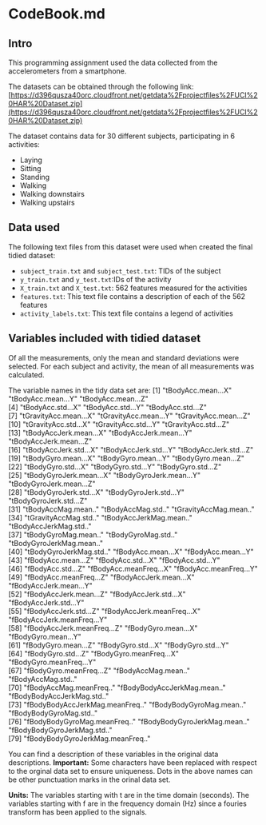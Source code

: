 # CodeBook.md
 
## Intro
  
This programming assignment used the data collected from the accelerometers from a smartphone.

The datasets can be obtained through the following link: [https://d396qusza40orc.cloudfront.net/getdata%2Fprojectfiles%2FUCI%20HAR%20Dataset.zip](https://d396qusza40orc.cloudfront.net/getdata%2Fprojectfiles%2FUCI%20HAR%20Dataset.zip)

The dataset contains data for 30 different subjects, participating in 6 activities:

* Laying
* Sitting
* Standing
* Walking
* Walking downstairs
* Walking upstairs

## Data used

The following text files from this dataset were used when created the final tidied dataset:

* `subject_train.txt` and `subject_test.txt`: TIDs of the subject
* `y_train.txt` and `y_test.txt`:IDs of the activity
* `X_train.txt` and `X_test.txt`: 562 features measured for the activities
* `features.txt`: This text file contains a description of each of the 562 features
* `activity_labels.txt`: This text file contains a legend of activities

## Variables included with tidied dataset

Of all the measurements, only the mean and standard deviations were selected. For each subject and activity, the mean of all measurements was calculated.

The variable names in the tidy data set are:
 [1] "tBodyAcc.mean...X"               "tBodyAcc.mean...Y"               "tBodyAcc.mean...Z"              
 [4] "tBodyAcc.std...X"                "tBodyAcc.std...Y"                "tBodyAcc.std...Z"               
 [7] "tGravityAcc.mean...X"            "tGravityAcc.mean...Y"            "tGravityAcc.mean...Z"           
[10] "tGravityAcc.std...X"             "tGravityAcc.std...Y"             "tGravityAcc.std...Z"            
[13] "tBodyAccJerk.mean...X"           "tBodyAccJerk.mean...Y"           "tBodyAccJerk.mean...Z"          
[16] "tBodyAccJerk.std...X"            "tBodyAccJerk.std...Y"            "tBodyAccJerk.std...Z"           
[19] "tBodyGyro.mean...X"              "tBodyGyro.mean...Y"              "tBodyGyro.mean...Z"             
[22] "tBodyGyro.std...X"               "tBodyGyro.std...Y"               "tBodyGyro.std...Z"              
[25] "tBodyGyroJerk.mean...X"          "tBodyGyroJerk.mean...Y"          "tBodyGyroJerk.mean...Z"         
[28] "tBodyGyroJerk.std...X"           "tBodyGyroJerk.std...Y"           "tBodyGyroJerk.std...Z"          
[31] "tBodyAccMag.mean.."              "tBodyAccMag.std.."               "tGravityAccMag.mean.."          
[34] "tGravityAccMag.std.."            "tBodyAccJerkMag.mean.."          "tBodyAccJerkMag.std.."          
[37] "tBodyGyroMag.mean.."             "tBodyGyroMag.std.."              "tBodyGyroJerkMag.mean.."        
[40] "tBodyGyroJerkMag.std.."          "fBodyAcc.mean...X"               "fBodyAcc.mean...Y"              
[43] "fBodyAcc.mean...Z"               "fBodyAcc.std...X"                "fBodyAcc.std...Y"               
[46] "fBodyAcc.std...Z"                "fBodyAcc.meanFreq...X"           "fBodyAcc.meanFreq...Y"          
[49] "fBodyAcc.meanFreq...Z"           "fBodyAccJerk.mean...X"           "fBodyAccJerk.mean...Y"          
[52] "fBodyAccJerk.mean...Z"           "fBodyAccJerk.std...X"            "fBodyAccJerk.std...Y"           
[55] "fBodyAccJerk.std...Z"            "fBodyAccJerk.meanFreq...X"       "fBodyAccJerk.meanFreq...Y"      
[58] "fBodyAccJerk.meanFreq...Z"       "fBodyGyro.mean...X"              "fBodyGyro.mean...Y"             
[61] "fBodyGyro.mean...Z"              "fBodyGyro.std...X"               "fBodyGyro.std...Y"              
[64] "fBodyGyro.std...Z"               "fBodyGyro.meanFreq...X"          "fBodyGyro.meanFreq...Y"         
[67] "fBodyGyro.meanFreq...Z"          "fBodyAccMag.mean.."              "fBodyAccMag.std.."              
[70] "fBodyAccMag.meanFreq.."          "fBodyBodyAccJerkMag.mean.."      "fBodyBodyAccJerkMag.std.."      
[73] "fBodyBodyAccJerkMag.meanFreq.."  "fBodyBodyGyroMag.mean.."         "fBodyBodyGyroMag.std.."         
[76] "fBodyBodyGyroMag.meanFreq.."     "fBodyBodyGyroJerkMag.mean.."     "fBodyBodyGyroJerkMag.std.."     
[79] "fBodyBodyGyroJerkMag.meanFreq.."

You can find a description of these variables in the original data descriptions.
**Important:** Some characters have been replaced with respect to the orginal data set to ensure uniqueness. Dots in the above names can be other punctuation marks in the orinal data set.

**Units:** The variables starting with t are in the time domain (seconds). The variables starting with f are in the frequency domain (Hz) since a fouries transform has been applied to the signals.
